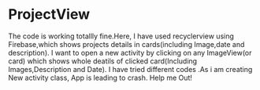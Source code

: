 # ProjectView
The code is working totallly fine.Here, I have used recyclerview using Firebase,which shows projects details in cards(including Image,date and description).
I want to open a new activity by clicking on any ImageView(or card) which shows whole deatils of clicked card(Including Images,Description and Date).
I have tried different codes .As i am creating New activity class, App is leading to crash.
Help me Out!
